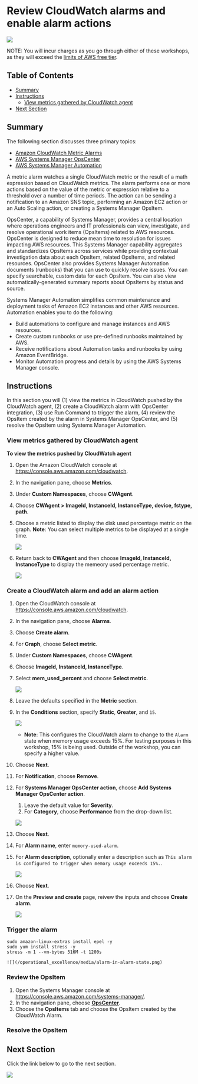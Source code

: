 # Review CloudWatch alarms and enable alarm actions

![](media/ssm-aws-logo.png)

NOTE: You will incur charges as you go through either of these workshops, as they will exceed the [limits of AWS free tier](http://docs.aws.amazon.com/awsaccountbilling/latest/aboutv2/free-tier-limits.html).

## Table of Contents

- [Summary](#summary)
- [Instructions](#instructions)
    - [View metrics gathered by CloudWatch agent](#view-metrics-gathered-by-cloudwatch-agent)
- [Next Section](#next-section)

## Summary

The following section discusses three primary topics:

- [Amazon CloudWatch Metric Alarms](https://docs.aws.amazon.com/AmazonCloudWatch/latest/monitoring/AlarmThatSendsEmail.html)
- [AWS Systems Manager OpsCenter](https://docs.aws.amazon.com/systems-manager/latest/userguide/OpsCenter.html)
- [AWS Systems Manager Automation](https://docs.aws.amazon.com/systems-manager/latest/userguide/systems-manager-automation.html)

A metric alarm watches a single CloudWatch metric or the result of a math expression based on CloudWatch metrics. The alarm performs one or more actions based on the value of the metric or expression relative to a threshold over a number of time periods. The action can be sending a notification to an Amazon SNS topic, performing an Amazon EC2 action or an Auto Scaling action, or creating a Systems Manager OpsItem.

OpsCenter, a capability of Systems Manager, provides a central location where operations engineers and IT professionals can view, investigate, and resolve operational work items (OpsItems) related to AWS resources. OpsCenter is designed to reduce mean time to resolution for issues impacting AWS resources. This Systems Manager capability aggregates and standardizes OpsItems across services while providing contextual investigation data about each OpsItem, related OpsItems, and related resources. OpsCenter also provides Systems Manager Automation documents (runbooks) that you can use to quickly resolve issues. You can specify searchable, custom data for each OpsItem. You can also view automatically-generated summary reports about OpsItems by status and source. 

Systems Manager Automation simplifies common maintenance and deployment tasks of Amazon EC2 instances and other AWS resources. Automation enables you to do the following:

- Build automations to configure and manage instances and AWS resources.
- Create custom runbooks or use pre-defined runbooks maintained by AWS.
- Receive notifications about Automation tasks and runbooks by using Amazon EventBridge.
- Monitor Automation progress and details by using the AWS Systems Manager console.

## Instructions

In this section you will (1) view the metrics in CloudWatch pushed by the CloudWatch agent, (2) create a CloudWatch alarm with OpsCenter integration, (3) use Run Command to trigger the alarm, (4) review the OpsItem created by the alarm in Systems Manager OpsCenter, and (5) resolve the OpsItem using Systems Manager Automation.

### View metrics gathered by CloudWatch agent

**To view the metrics pushed by CloudWatch agent**

1. Open the Amazon CloudWatch console at https://console.aws.amazon.com/cloudwatch.
1. In the navigation pane, choose **Metrics**.
1. Under **Custom Namespaces**, choose **CWAgent**.
1. Choose **CWAgent > ImageId, InstanceId, InstanceType, device, fstype, path**.
1. Choose a metric listed to display the disk used percentage metric on the graph. **Note**: You can select multiple metrics to be displayed at a single time.
    
    ![](/operational_excellence/media/cloudwatch-disk-used.png)

1. Return back to **CWAgent** and then choose **ImageId, InstanceId, InstanceType** to display the memeory used percentage metric.

    ![](/operational_excellence/media/cloudwatch-mem-used.png)
    
### Create a CloudWatch alarm and add an alarm action

1. Open the CloudWatch console at https://console.aws.amazon.com/cloudwatch.
1. In the navigation pane, choose **Alarms**.
1. Choose **Create alarm**.
1. For **Graph**, choose **Select metric**.
1. Under **Custom Namespaces**, choose **CWAgent**.
1. Choose **ImageId, InstanceId, InstanceType**.
1. Select **mem_used_percent** and choose **Select metric**.

    ![](/operational_excellence/media/alarm-memory-used.png)
    
1. Leave the defaults specified in the **Metric** section.
1. In the **Conditions** section, specify **Static**, **Greater**, and ```15```.

    ![](/operational_excellence/media/alarm-conditions.png)
    
    - **Note**: This configures the CloudWatch alarm to change to the ```Alarm``` state when memory usage exceeds 15%. For testing purposes in this workshop, 15% is being used. Outside of the workshop, you can specify a higher value.

1. Choose **Next**.
1. For **Notification**, choose **Remove**.
1. For **Systems Manager OpsCenter action**, choose **Add Systems Manager OpsCenter action**.
    1. Leave the default value for **Severity**.
    1. For **Category**, choose **Performance** from the drop-down list.

    ![](/operational_excellence/media/alarm-opsitem.png)

1. Choose **Next**.
1. For **Alarm name**, enter ```memory-used-alarm```.
1. For **Alarm description**, optionally enter a description such as ```This alarm is configured to trigger when memory usage exceeds 15%.```.

    ![](/operational_excellence/media/alarm-name.png)
    
1. Choose **Next**.
1. On the **Preview and create** page, reivew the inputs and choose **Create alarm**.

    ![](/operational_excellence/media/alarm-review.png)

### Trigger the alarm

```
sudo amazon-linux-extras install epel -y
sudo yum install stress -y
stress -m 1 --vm-bytes 516M -t 1200s
```

    ![](/operational_excellence/media/alarm-in-alarm-state.png)

### Review the OpsItem

1. Open the Systems Manager console at https://console.aws.amazon.com/systems-manager/.
1. In the navigation pane, choose [**OpsCenter**](https://console.aws.amazon.com/systems-manager/opsitems).
1. Choose the **OpsItems** tab and choose the OpsItem created by the CloudWatch Alarm.

### Resolve the OpsItem

## Next Section

Click the link below to go to the next section.

[![](media/define-freeze.png)](/episode-01-step-03-define-freeze.md)